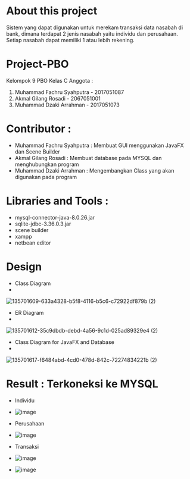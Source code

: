# About this project
Sistem yang dapat digunakan untuk merekam transaksi data nasabah di bank, dimana terdapat 2 jenis nasabah yaitu individu dan perusahaan. Setiap nasabah dapat memiliki 1 atau lebih rekening.

# Project-PBO
Kelompok 9 PBO Kelas C
Anggota :
1. Muhammad Fachru Syahputra - 2017051087
2. Akmal Gilang Rosadi - 2067051001
3. Muhammad Dzaki Arrahman - 2017051073

# Contributor :
- Muhammad Fachru Syahputra : Membuat GUI menggunakan JavaFX dan Scene Builder
- Akmal Gilang Rosadi       : Membuat database pada MYSQL dan menghubungkan program
- Muhammad Dzaki Arrahman   : Mengembangkan Class yang akan digunakan pada program

# Libraries and Tools :
- mysql-connector-java-8.0.26.jar
- sqlite-jdbc-3.36.0.3.jar
- scene builder
- xampp
- netbean editor

# Design
- Class Diagram
- 
![135701609-633a4328-b5f8-4116-b5c6-c72922df879b (2)](https://user-images.githubusercontent.com/83508455/147440140-fbd4375a-cd28-4f66-b953-29ba5af87406.png)

- ER Diagram
- 
![135701612-35c9dbdb-debd-4a56-9c1d-025ad89329e4 (2)](https://user-images.githubusercontent.com/83508455/147440174-2337f8d5-b226-4961-9a02-a0a9a5f60f05.png)

- Class Diagram for JavaFX and Database
- 
![135701617-f6484abd-4cd0-478d-842c-72274834221b (2)](https://user-images.githubusercontent.com/83508455/147440231-f49897e6-51d8-4f23-88cc-edb3e8532e8e.png)

# Result : Terkoneksi ke MYSQL
- Individu
- ![image](https://user-images.githubusercontent.com/83508455/147440748-54ee3ac9-3b86-4fcf-afd5-15cfc47f71e1.png)

- Perusahaan
- ![image](https://user-images.githubusercontent.com/83508455/147441045-15786c02-5b0b-4e29-a739-572c9329968d.png)

- Transaksi
- ![image](https://user-images.githubusercontent.com/83508455/147441123-87008fc9-3579-4c8e-8306-1dce8ce937c4.png)
- ![image](https://user-images.githubusercontent.com/83508455/147441194-0165094f-93e2-4e94-8880-7e55e1de65bc.png)

